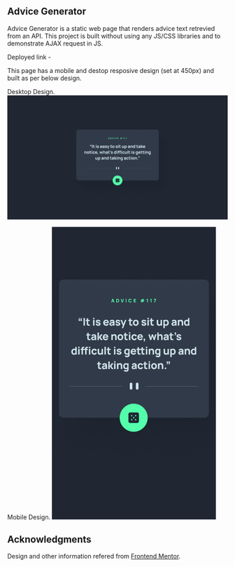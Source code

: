 ## Advice Generator

Advice Generator is a static web page that renders advice text retrevied from an API. This project is built without using any JS/CSS libraries and to demonstrate AJAX request in JS.

Deployed link - 

This page has a mobile and destop resposive design (set at 450px) and built as per below design.

Desktop Design.
![](images/desktop-design.jpg)


Mobile Design.
![](images/mobile-design.jpg)


## Acknowledgments
Design and other information refered from <a href='https://www.frontendmentor.io/challenges/advice-generator-app-QdUG-13db'>Frontend Mentor</a>.